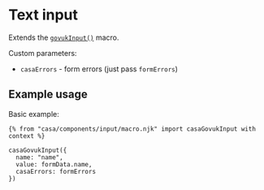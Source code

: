 # Text input

Extends the [`govukInput()`](https://design-system.service.gov.uk/components/text-input/) macro.

Custom parameters:

* `casaErrors` - form errors (just pass `formErrors`)

## Example usage

Basic example:

```nunjucks
{% from "casa/components/input/macro.njk" import casaGovukInput with context %}

casaGovukInput({
  name: "name",
  value: formData.name,
  casaErrors: formErrors
})
```
